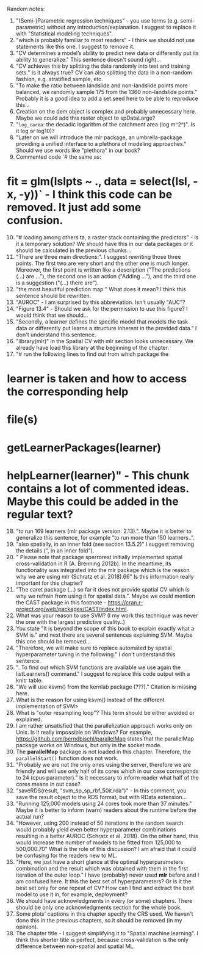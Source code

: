 Random notes:

1. "(Semi-)Parametric regression techniques" - you use terms (e.g. semi-parametric) without any introduction/explanation. I suggest to replace it with "Statistical modeling techniques".
2. "which is probably familiar to most readers" - I think we should not use statements like this one. I suggest to remove it.
3. "CV determines a model’s ability to predict new data or differently put its ability to generalize." This sentence doesn't sound right...
4. "CV achieves this by splitting the data randomly into test and training sets." Is it always true? CV can also splitting the data in a non-random fashion, e.g. stratified sample, etc.
5. "To make the ratio between landslide and non-landslide points more balanced, we randomly sample 175 from the 1360 non-landslide points." Probably it is a good idea to add a set.seed here to be able to reproduce this...
6. Creation on the dem object is complex and probably unnecessary here. Maybe we could add this raster object to spDataLarge?
7. "`log_carea`: the decadic logarithm of the catchment area (log m^2^)". Is it log or log10)?
8. "Later on we will introduce the mlr package, an umbrella-package providing a unified interface to a plethora of modeling approaches." Should we use words like "plethora" in our book?
9. Commented code `# the same as:
# fit = glm(lslpts ~ ., data = select(lsl, -x, -y))` - I think this code can be removed. It just add some confusion.
10. "# loading among others ta, a raster stack containing the predictors" - is it a temporary solution? We should have this in our data packages or it should be calculated in the previous chunks...
11. "There are three main directions:". I suggest rewriting those three points. The first two are very short and the other one is much longer. Moreover, the first point is written like a description ("The predictions (...) are ..."), the second one is an action ("Adding ..."), and the third one is a suggestion ("(...) there are").
12. "the most beautiful prediction map " What does it mean? I think this sentence should be rewritten.
13. "AUROC" - I am surprised by this abbreviation. Isn't usually "AUC"?
14. "Figure 13.4" - Should we ask for the permission to use this figure? I would think that we should...
15. "Secondly, a learner defines the specific model that models the task data or differently put learns a structure inherent in the provided data." I don't understand this sentence.
16. "library(mlr)" in the Spatial CV with mlr section looks unnecessary. We already have load this library at the beginning of the chapter.
17. "# run the following lines to find out from which package the
# learner is taken and how to access the corresponding help 
# file(s)
# getLearnerPackages(learner)
# helpLearner(learner)" - This chunk contains a lot of commented ideas. Maybe this could be added in the regular text?
18. "to run 169 learners (mlr package version: 2.13).". Maybe it is better to generalize this sentence, for example "to run more than 150 learners..".
19. "also spatially, in an inner fold (see section 13.5.2)" I suggest removing the details (", in an inner fold").
20. " Please note that package sperrorest initially implemented spatial cross-validation in R (A. Brenning 2012b). In the meantime, its functionality was integrated into the mlr package which is the reason why we are using mlr (Schratz et al. 2018).66" Is this information really important for this chapter?
21. "The caret package (...) so far it does not provide spatial CV which is why we refrain from using it for spatial data.". Maybe we could mention the CAST package in this footnote - https://cran.r-project.org/web/packages/CAST/index.html. 
22. What was your reason to use SVM? (I my work this technique was never the one with the largest predictive quality..)
23. You state "It is beyond the scope of this book to explain exactly what a SVM is." and next there are several sentences explaining SVM. Maybe this one should be removed...
24. "Therefore, we will make sure to replace automated by spatial hyperparameter tuning in the following." I don't understand this sentence.
25. ". To find out which SVM functions are available we use again the listLearners() command." I suggest to replace this code output with a knitr table.
26. "We will use ksvm() from the kernlab package (???)." Citation is missing here.
27. What is the reason for using ksvm() instead of the different implementation of SVM>
28. What is "outer resampling loop"? This term should be either avoided or explained.
29. I am rather unsatisfied that the parallelization approach works only on Unix. Is it really impossible on Windows? For example, https://github.com/berndbischl/parallelMap states that the parallelMap package works on Windows, but only in the socket mode.
30. The **parallelMap** package is not loaded in this chapter. Therefore, the `parallelStart()` function does not work.
31. "Probably we are not the only ones using the server, therefore we are friendly and will use only half of its cores which in our case corresponds to 24 (cpus parameter)." Is it necessary to inform reader what half of the cores means in out case?
32. "saveRDS(result, "svm_sp_sp_rbf_50it.rda")" - In this comment, you save the result object to the RDS format, but with RData extension...
33. "Running 125,000 models using 24 cores took more than 37 minutes." Maybe it is better to inform (warn) readers about the runtime before the actual run? 
34. "However, using 200 instead of 50 iterations in the random search would probably yield even better hyperparameter combinations resulting in a better AUROC (Schratz et al. 2018). On the other hand, this would increase the number of models to be fitted from 125,000 to 500,000.70" What is the role of this discussion? I am afraid that it could be confusing for the readers new to ML.
35. "Here, we just have a short glance at the optimal hyperparameters combination and the result which was obtained with them in the first iteration of the outer loop." I have (probably) never used **mlr** before and I am confused here. It this the best set of hyperparameters? Or is it the best set only for one repeat of CV? How can I find and extract the best model to use it in, for example, deployment?
36. We should have acknowledgments in every (or some) chapters. There should be only one acknowledgments section for the whole book.
37. Some plots' captions in this chapter specify the CRS used. We haven't done this in the previous chapters, so it should be removed (in my opinion).
38. The chapter title - I suggest simplifying it to "Spatial machine learning". I think this shorter title is perfect, because cross-validation is the only difference between non-spatial and spatial ML.
